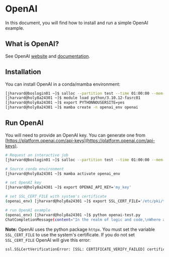 # OpenAI

In this document, you will find how to install and run a simple OpenAI example.

## What is OpenAI?

See OpenAI [website](https://openai.com/) and
[documentation](https://platform.openai.com/docs/introduction).

## Installation

You can install OpenAI in a conda/mamba environment:

```bash
[jharvard@boslogin01 ~]$ salloc --partition test --time 01:00:00 --mem-per-cpu 4G -c 2
[jharvard@holy8a24301 ~]$ module load python/3.10.12-fasrc01
[jharvard@holy8a24301 ~]$ export PYTHONNOUSERSITE=yes
[jharvard@holy8a24301 ~]$ mamba create -n openai_env openai
```

## Run OpenAI

You will need to provide an OpenAI key. You can generate one from
[https://platform.openai.com/api-keys](https://platform.openai.com/api-keys).

```bash
# Request an interactive job
[jharvard@boslogin01 ~]$ salloc --partition test --time 01:00:00 --mem-per-cpu 4G -c 2

# Source conda environment
[jharvard@holy8a24301 ~]$ mamba activate openai_env

# set OpenAI key
[jharvard@holy8a24301 ~]$ export OPENAI_API_KEY='my_key'

# set SSL_CERT_FILE with system's certificate
(openai_env) [jharvard@holy8a24301 ~]$ export SSL_CERT_FILE='/etc/pki/tls/certs/ca-bundle.crt'

# run OpenAI example
(openai_env) [jharvard@holy8a24301 ~]$ python openai-test.py
ChatCompletionMessage(content="In the realm of logic and code,\nWhere algorithms ebb and flow,\nThere lies a concept you must know,\nA dance called recursion, with a magical glow.\n\nWith a poem of loops and tangled rhyme,\nI'll unravel this tale, just give me time.\nImagine a tale within itself,\nA story that repeats, a tale that compels.\n\nAs the programmer sits, fingers poised,\nThey dream of a function that's ever poised,\nTo solve a problem with elegance and grace,\nUsing recursion's steps, in a gentle embrace.\n\nAt its heart, recursion starts with a call,\nA function that yields a problem small.\nA base case, the anchor, where it halts,\nBut beyond that point, the magic exalts.\n\nThrough loops and loops, it's a looping quest,\nUntil the base case, it finally rests.\nLike fractals spiraling into the infinite,\nRecursion unfolds, captivating and resolute.\n\nJust like a mirror placed before another,\nRecursion reflects, repeating in a smother.\nProblems break apart, into smaller fragments,\nSolving the pieces with recursive incense.\n\nWith each step, the path aims to amend,\nBreaking larger problems into commendable blend.\nLike a Russian doll, nested and profound,\nRecursion echoes its beauty, all around.\n\nIt's the Fibonacci sequence, climbing high,\nIt's the maze solver, searching the sky.\nA symphony of puzzles, all intertwined,\nRecursion guides, with a creative mind.\n\nBut beware, dear coder, of the infinite call,\nFor without careful restraint, it will befall.\nA stack overflow, a memory's demise,\nRecursion has limits, heed them and be wise.\n\nSo, wrap your mind 'round this tale of mine,\nLet recursion's magic forever shine.\nIn the realm of programming, it's a tool profound,\nA dance of complexity, where solutions are found.", role='assistant', function_call=None, tool_calls=None)
```

**Note:** OpenAI uses the python package `httpx`. You must set the variable
`SSL_CERT_FILE` to use the system's certificate. If you do not set
`SSL_CERT_FILE` OpenAI will give this error:

```bash
ssl.SSLCertVerificationError: [SSL: CERTIFICATE_VERIFY_FAILED] certificate verify failed: unable to get local issuer certificate (_ssl.c:1006)
```

